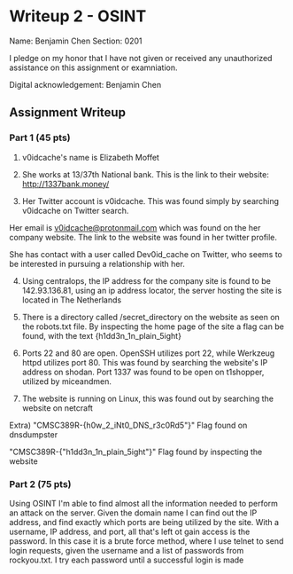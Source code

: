 # Writeup 2 - OSINT

Name: Benjamin Chen
Section: 0201

I pledge on my honor that I have not given or received any unauthorized assistance on this assignment or examniation.

Digital acknowledgement: Benjamin Chen

## Assignment Writeup

### Part 1 (45 pts)

1) v0idcache's name is Elizabeth Moffet

2) She works at 13/37th National bank. This is the link to their website: http://1337bank.money/

3) Her Twitter account is v0idcache. This was found simply by searching v0idcache on Twitter search. 

Her email is v0idcache@protonmail.com which was found on the her company website. The link to the website was found in her twitter profile.

She has contact with a user called Dev0id_cache on Twitter, who seems to be interested in pursuing a relationship with her.

4) Using centralops, the IP address for the company site is found to be 142.93.136.81, using an ip address locator, the server hosting the site is located in The Netherlands

5) There is a directory called /secret_directory on the website as seen on the robots.txt file. By inspecting the home page of the site a flag can be found, with the text {h1dd3n_1n_plain_5ight}

6) Ports 22 and 80 are open. OpenSSH utilizes port 22, while Werkzeug httpd utilizes port 80. This was found by searching the website's IP address on shodan. Port 1337 was found to be open on t1shopper, utilized by miceandmen.

7) The website is running on Linux, this was found out by searching the website on netcraft

Extra)
"CMSC389R-{h0w_2_iNt0_DNS_r3c0Rd5"}" Flag found on dnsdumpster

"CMSC389R-{"h1dd3n_1n_plain_5ight"}" Flag found by inspecting the website

### Part 2 (75 pts)

Using OSINT I'm able to find almost all the information needed to perform an attack on the server.  Given the domain name I can find out the IP address, and find exactly which ports are being utilized by the site.  With a username, IP address, and port, all that's left ot gain access is the password.  In this case it is a brute force method, where I use telnet to send login requests, given the username and a list of passwords from rockyou.txt.  I try each password until a successful login is made
